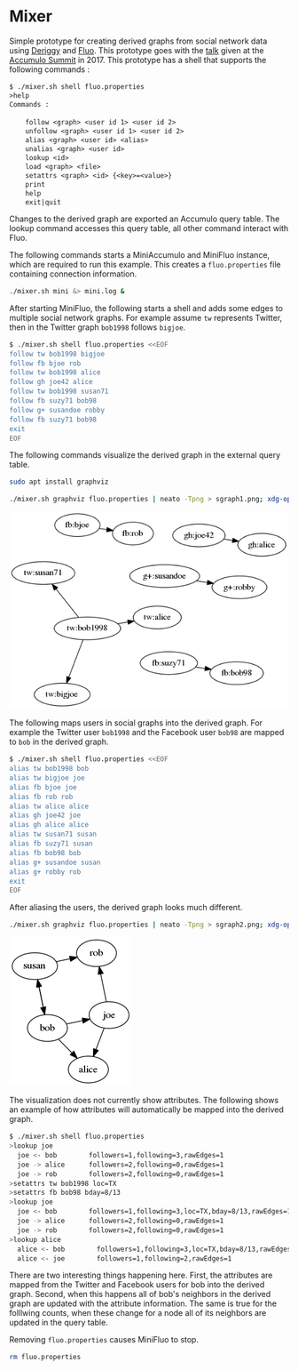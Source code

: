 # Mixer

Simple prototype for creating derived graphs from social network data using
[Deriggy] and [Fluo].  This prototype goes with the
[talk](https://youtu.be/oqrjEexMLVE) given at the [Accumulo
Summit](http://accumulosummit.com/) in 2017.  This prototype has a shell that
supports the following commands :

```
$ ./mixer.sh shell fluo.properties 
>help
Commands : 

	follow <graph> <user id 1> <user id 2>
	unfollow <graph> <user id 1> <user id 2>
	alias <graph> <user id> <alias>
	unalias <graph> <user id>
	lookup <id>
	load <graph> <file>
	setattrs <graph> <id> {<key>=<value>}
	print
	help
	exit|quit
```

Changes to the derived graph are exported an Accumulo query table.  The lookup command accesses this query table, all other command interact with Fluo.

The following commands starts a MiniAccumulo and MiniFluo instance, which are required to run this example.  This creates a `fluo.properties` file containing connection information.

```bash
./mixer.sh mini &> mini.log &
```

After starting MiniFluo, the following starts a shell and adds some edges to multiple social network graphs.  For example assume `tw` represents Twitter, then in the Twitter graph `bob1998` follows `bigjoe`.

```bash
$ ./mixer.sh shell fluo.properties <<EOF
follow tw bob1998 bigjoe
follow fb bjoe rob
follow tw bob1998 alice
follow gh joe42 alice
follow tw bob1998 susan71
follow fb suzy71 bob98
follow g+ susandoe robby
follow fb suzy71 bob98
exit
EOF
```

The following commands visualize the derived graph in the external query table.


```bash
sudo apt install graphviz
```

```bash
./mixer.sh graphviz fluo.properties | neato -Tpng > sgraph1.png; xdg-open sgraph1.png
```

![graph 1](images/sgraph1.png)

The following maps users in social graphs into the derived graph.  For example the Twitter user `bob1998` and the Facebook user `bob98` are  mapped to `bob` in the derived graph. 

```bash
$ ./mixer.sh shell fluo.properties <<EOF
alias tw bob1998 bob
alias tw bigjoe joe
alias fb bjoe joe
alias fb rob rob
alias tw alice alice
alias gh joe42 joe
alias gh alice alice
alias tw susan71 susan
alias fb suzy71 susan
alias fb bob98 bob
alias g+ susandoe susan
alias g+ robby rob
exit
EOF
```

After aliasing the users, the derived graph looks much different.

```bash
./mixer.sh graphviz fluo.properties | neato -Tpng > sgraph2.png; xdg-open sgraph2.png
```

![graph 2](images/sgraph2.png)

The visualization does not currently show attributes. The following shows an example of how
attributes will automatically be mapped into the derived graph.

```bash
$ ./mixer.sh shell fluo.properties
>lookup joe
  joe <- bob        followers=1,following=3,rawEdges=1
  joe -> alice      followers=2,following=0,rawEdges=1
  joe -> rob        followers=2,following=0,rawEdges=1
>setattrs tw bob1998 loc=TX
>setattrs fb bob98 bday=8/13
>lookup joe
  joe <- bob        followers=1,following=3,loc=TX,bday=8/13,rawEdges=1
  joe -> alice      followers=2,following=0,rawEdges=1
  joe -> rob        followers=2,following=0,rawEdges=1
>lookup alice
  alice <- bob        followers=1,following=3,loc=TX,bday=8/13,rawEdges=1
  alice <- joe        followers=1,following=2,rawEdges=1
```

There are two interesting things happening here.  First, the attributes are mapped from the Twitter and Facebook users for bob into the derived graph.  Second, when this happens all of bob's neighbors in the derived graph are updated with the attribute information.  The same is
true for the folllwing counts, when these change for a node all of its neighbors are updated 
in the query table.

Removing `fluo.properties` causes MiniFluo to stop.

```bash
rm fluo.properties
```

[Deriggy]: https://github.com/keith-turner/deriggy
[Fluo]: https://fluo.apache.org

